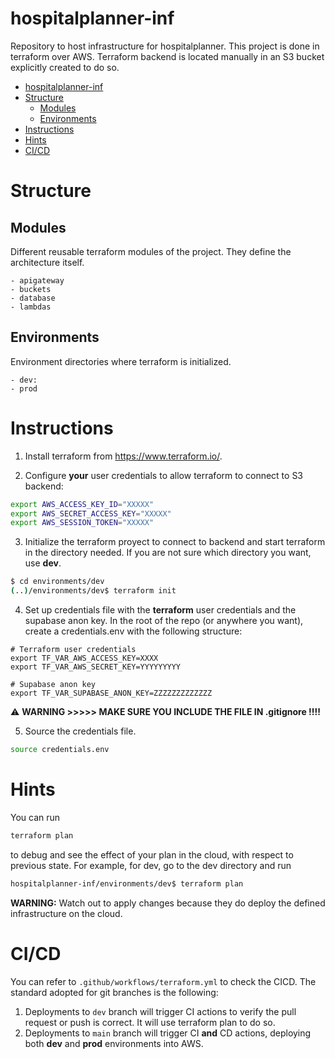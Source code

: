 # hospitalplanner-inf
Repository to host infrastructure for hospitalplanner. This project is done in terraform over AWS. Terraform backend is located manually in an S3 bucket explicitly created to do so.

- [hospitalplanner-inf](#hospitalplanner-inf)
- [Structure](#structure)
  - [Modules](#modules)
  - [Environments](#environments)
- [Instructions](#instructions)
- [Hints](#hints)
- [CI/CD](#cicd)

# Structure

## Modules
Different reusable terraform modules of the project. They define the architecture itself.

    - apigateway
    - buckets
    - database
    - lambdas
## Environments
Environment directories where terraform is initialized.

    - dev:
    - prod

# Instructions

1. Install terraform from https://www.terraform.io/.

2. Configure **your** user credentials to allow terraform to connect to S3 backend:

```bash
export AWS_ACCESS_KEY_ID="XXXXX"
export AWS_SECRET_ACCESS_KEY="XXXXX"
export AWS_SESSION_TOKEN="XXXXX"
```

3. Initialize the terraform proyect to connect to backend and start terraform in the directory needed. If you are not sure which directory you want, use **dev**.
```bash
$ cd environments/dev
(..)/environments/dev$ terraform init
```


4. Set up credentials file with the **terraform** user credentials and the supabase anon key. In the root of the repo (or anywhere you want), create a credentials.env with the following structure:

``` 
# Terraform user credentials
export TF_VAR_AWS_ACCESS_KEY=XXXX
export TF_VAR_AWS_SECRET_KEY=YYYYYYYYY

# Supabase anon key
export TF_VAR_SUPABASE_ANON_KEY=ZZZZZZZZZZZZZ
```
⚠️ **WARNING >>>>> MAKE SURE YOU INCLUDE THE FILE IN .gitignore !!!!**


5. Source the credentials file.

```bash
source credentials.env
```

# Hints
You can run 
```bash
terraform plan
```
 
to debug and see the effect of your plan in the cloud, with respect to previous state. For example, for dev, go to the dev directory and run

```bash
hospitalplanner-inf/environments/dev$ terraform plan
```

**WARNING:** Watch out to apply changes because they do deploy the defined infrastructure on the cloud.

# CI/CD
You can refer to `.github/workflows/terraform.yml`  to check the CICD. The standard adopted for git branches is the following:
1. Deployments to `dev` branch will trigger CI actions to verify the pull request or push is correct. It will use terraform plan to do so.
2. Deployments to `main` branch will trigger CI **and** CD actions, deploying both **dev** and **prod** environments into AWS.